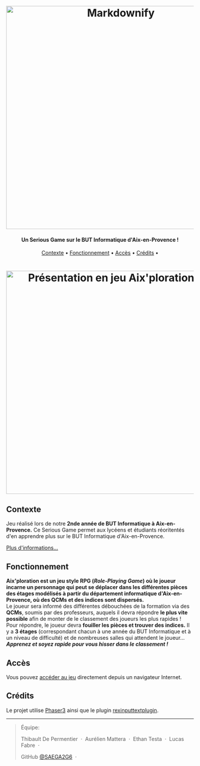 
<h1 align="center">
  <br>
  <a href="https://aixploration.alwaysdata.net/"><img src="https://user-images.githubusercontent.com/104560706/212537516-4d43fe10-6b2c-428a-bdba-862bd8cfc3e4.png" alt="Markdownify" width="600"></a>
</h1>

<h4 align="center">Un Serious Game sur le BUT Informatique d'Aix-en-Provence !</h4>

<p align="center">
  <a href="#contexte">Contexte</a> •
  <a href="#fonctionnement">Fonctionnement</a> •
  <a href="#accès">Accès</a> •
  <a href="#crédits">Crédits</a> •
</p>

<h1 align="center">
<img src="https://user-images.githubusercontent.com/104560706/212538248-21d782ba-d53a-45af-9907-9d1ce37bea37.gif" alt="Présentation en jeu Aix'ploration GIF" width="600">
</h1>


## Contexte
Jeu réalisé lors de notre **2nde année de BUT Informatique à Aix-en-Provence.**
Ce Serious Game permet aux lycéens et étudiants réoritentés d'en apprendre plus sur le BUT Informatique d'Aix-en-Provence.

[Plus d'informations...](https://github.com/Aehnt/SAES3/files/9753629/2022_SAE_S3_presentation.pdf)

## Fonctionnement
**Aix'ploration est un jeu style RPG (*Role-Playing Game*) où le joueur incarne un personnage qui peut se déplacer dans les différentes pièces des étages modélisés à partir du département informatique d'Aix-en-Provence, où des QCMs et des indices sont dispersés.**
<br>
Le joueur sera informé des différentes débouchées de la formation via des **QCMs**, soumis par des professeurs, auquels il devra répondre **le plus vite possible** afin de monter de le classement des joueurs les plus rapides !
Pour répondre, le joueur devra **fouiller les pièces et trouver des indices.**
Il y a **3 étages** (correspondant chacun à une année du BUT Informatique et à un niveau de difficulté) et de nombreuses salles qui attendent le joueur...
<br>
***Apprenez et soyez rapide pour vous hisser dans le classement !*** 

## Accès


Vous pouvez [accéder au jeu](https://aixploration.alwaysdata.net/) directement depuis un navigateur Internet.


## Crédits

Le projet utilise [Phaser3](https://phaser.io/) ainsi que le plugin [rexinputtextplugin](https://rexrainbow.github.io/phaser3-rex-notes/docs/site/inputtext/#install-plugin).


---

> Équipe:
>
> Thibault De Permentier &nbsp;&middot;&nbsp;
> Aurélien Mattera &nbsp;&middot;&nbsp;
> Ethan Testa &nbsp;&middot;&nbsp;
> Lucas Fabre &nbsp;&middot;&nbsp;
>
> GitHub [@SAEGA2G6](https://github.com/SAEGA2G6) &nbsp;&middot;&nbsp;

